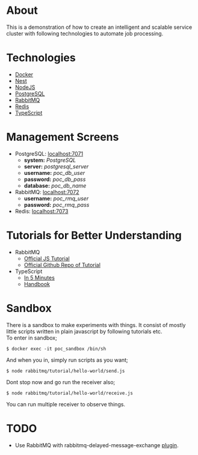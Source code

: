 # About
This is a demonstration of how to create an intelligent and scalable service cluster with following technologies to automate job processing.

# Technologies
- [Docker](https://www.docker.com/)
- [Nest](https://nestjs.com/)
- [NodeJS](https://nodejs.org/)
- [PostgreSQL](https://www.postgresql.org/)
- [RabbitMQ](https://www.rabbitmq.com/)
- [Redis](https://redis.io/)
- [TypeScript](https://www.typescriptlang.org/)

# Management Screens
- PostgreSQL: [localhost:7071](http://localhost:7071/)
  - **system:** *PostgreSQL*
  - **server:** *postgresql_server*
  - **username:** *poc_db_user*
  - **password:** *poc_db_pass*
  - **database:** *poc_db_name*
- RabbitMQ: [localhost:7072](http://localhost:7072/)
  - **username:** *poc_rmq_user*
  - **password:** *poc_rmq_pass*
- Redis: [localhost:7073](http://localhost:7073/)

# Tutorials for Better Understanding 
  - RabbitMQ
    - [Official JS Tutorial](https://www.rabbitmq.com/tutorials/tutorial-one-javascript.html)
    - [Official Github Repo of Tutorial](https://github.com/rabbitmq/rabbitmq-tutorials/tree/master/javascript-nodejs)
  - TypeScript
    - [In 5 Minutes](https://www.typescriptlang.org/docs/handbook/typescript-in-5-minutes.html)
    - [Handbook](https://www.typescriptlang.org/docs/handbook/basic-types.html)

# Sandbox
There is a sandbox to make experiments with things. It consist of mostly little scripts written in plain javascript by following tutorials etc.  
To enter in sandbox;

    $ docker exec -it poc_sandbox /bin/sh

And when you in, simply run scripts as you want;
    
    $ node rabbitmq/tutorial/hello-world/send.js

Dont stop now and go run the receiver also;

    $ node rabbitmq/tutorial/hello-world/receive.js

You can run multiple receiver to observe things.

# TODO
- Use RabbitMQ with rabbitmq-delayed-message-exchange [plugin](https://hub.docker.com/r/tetsuobe/rabbitmq-delayed-message-exchange/~/dockerfile/).